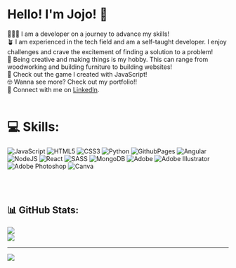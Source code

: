 # Hello! I'm Jojo! 👋

👩🏻‍💻 I am a developer on a journey to advance my skills!<br>
🪴 I am experienced in the tech field and am a self-taught developer. I enjoy challenges and crave the excitement of finding a solution to a problem!<br>
🎨 Being creative and making things is my hobby. This can range from woodworking and building furniture to building websites!<br>
👻 Check out the game I created with JavaScript!<br>
🤓 Wanna see more? Check out my portfolio!!<br>
💼 Connect with me on [LinkedIn](https://www.linkedin.com/in/jolena-truong/).<br>
<br>


# 💻 Skills:
![JavaScript](https://img.shields.io/badge/javascript-%23323330.svg?style=for-the-badge&logo=javascript&logoColor=%23F7DF1E) ![HTML5](https://img.shields.io/badge/html5-%23E34F26.svg?style=for-the-badge&logo=html5&logoColor=white) ![CSS3](https://img.shields.io/badge/css3-%231572B6.svg?style=for-the-badge&logo=css3&logoColor=white) ![Python](https://img.shields.io/badge/python-3670A0?style=for-the-badge&logo=python&logoColor=ffdd54) ![GithubPages](https://img.shields.io/badge/github%20pages-121013?style=for-the-badge&logo=github&logoColor=white) ![Angular](https://img.shields.io/badge/angular-%23DD0031.svg?style=for-the-badge&logo=angular&logoColor=white) ![NodeJS](https://img.shields.io/badge/node.js-6DA55F?style=for-the-badge&logo=node.js&logoColor=white) ![React](https://img.shields.io/badge/react-%2320232a.svg?style=for-the-badge&logo=react&logoColor=%2361DAFB) ![SASS](https://img.shields.io/badge/SASS-hotpink.svg?style=for-the-badge&logo=SASS&logoColor=white) ![MongoDB](https://img.shields.io/badge/MongoDB-%234ea94b.svg?style=for-the-badge&logo=mongodb&logoColor=white) ![Adobe](https://img.shields.io/badge/adobe-%23FF0000.svg?style=for-the-badge&logo=adobe&logoColor=white) ![Adobe Illustrator](https://img.shields.io/badge/adobe%20illustrator-%23FF9A00.svg?style=for-the-badge&logo=adobe%20illustrator&logoColor=white) ![Adobe Photoshop](https://img.shields.io/badge/adobe%20photoshop-%2331A8FF.svg?style=for-the-badge&logo=adobe%20photoshop&logoColor=white) ![Canva](https://img.shields.io/badge/Canva-%2300C4CC.svg?style=for-the-badge&logo=Canva&logoColor=white)

<br>
<br>

## 📊 GitHub Stats:
![](https://github-readme-streak-stats.herokuapp.com/?user=jojotru&theme=radical&hide_border=true)<br/>
![](https://github-readme-stats.vercel.app/api/top-langs/?username=jojotru&theme=radical&hide_border=true&include_all_commits=false&count_private=false&layout=compact)

---
[![](https://visitcount.itsvg.in/api?id=jojotru&icon=0&color=0)](https://visitcount.itsvg.in)

<!-- Proudly created with GPRM ( https://gprm.itsvg.in ) -->
